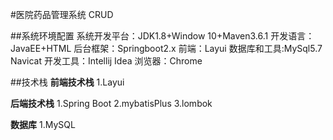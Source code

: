 #医院药品管理系统 CRUD

##系统环境配置
系统开发平台：JDK1.8+Window 10+Maven3.6.1
开发语言：JavaEE+HTML
后台框架：Springboot2.x
前端：Layui
数据库和工具:MySql5.7 Navicat
开发工具：Intellij Idea
浏览器：Chrome

##技术栈
**前端技术栈**
1.Layui

**后端技术栈**
1.Spring Boot
2.mybatisPlus
3.lombok

**数据库**
1.MySQL
